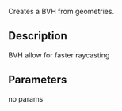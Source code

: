 Creates a BVH from geometries.


## Description

BVH allow for faster raycasting


## Parameters
no params